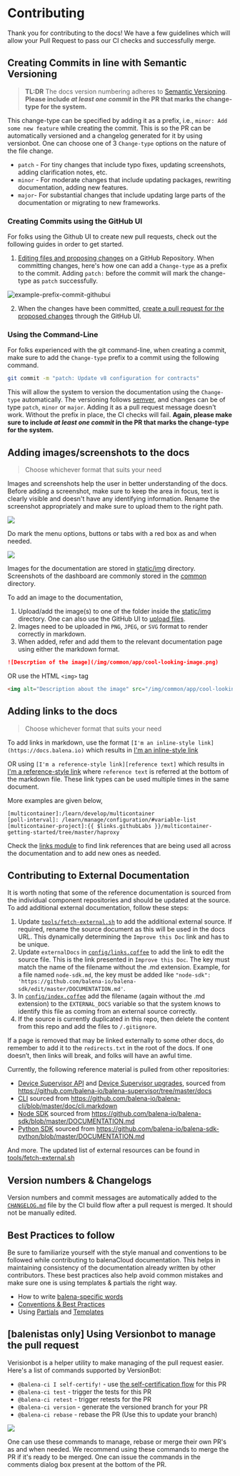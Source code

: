 # Contributing

Thank you for contributing to the docs! We have a few guidelines which will allow your Pull Request to pass our CI checks and successfully merge.

## Creating Commits in line with Semantic Versioning

> **TL:DR** The docs version numbering adheres to [Semantic Versioning](http://semver.org/). **Please include *at least one commit* in the PR that marks the change-type for the system.** 

This change-type can be specified by adding it as a prefix, i.e., `minor: Add some new feature` while creating the commit. This is so the PR can be automatically versioned and a changelog generated for it by using versionbot. One can choose one of 3 `Change-type` options on the nature of the file change. 

- `patch` - For tiny changes that include typo fixes, updating screenshots, adding clarification notes, etc.
- `minor` - For moderate changes that include updating packages, rewriting documentation, adding new features.
- `major`- For substantial changes that include updating large parts of the documentation or migrating to new frameworks. 

### Creating Commits using the GitHub UI

For folks using the Github UI to create new pull requests, check out the following guides in order to get started. 

1. [Editing files and proposing changes](https://docs.github.com/en/github/managing-files-in-a-repository/editing-files-in-your-repository) on a GitHub Repository. When committing changes, here's how one can add a `Change-type` as a prefix to the commit. Adding `patch:` before the commit will mark the change-type as `patch` successfully. 

![example-prefix-commit-githubui](https://user-images.githubusercontent.com/22801822/113337642-ac704f00-9345-11eb-9df3-43c07e06c9bf.png)

2. When the changes have been committed, [create a pull request for the proposed changes](https://docs.github.com/en/github/collaborating-with-issues-and-pull-requests/creating-a-pull-request#creating-the-pull-request) through the GitHub UI. 

### Using the Command-Line

For folks experienced with the git command-line, when creating a commit, make sure to add the `Change-type` prefix to a commit using the following command.

```bash
git commit -m "patch: Update v8 configuration for contracts"
```

This will allow the system to version the documentation using the `Change-type` automatically. The versioning follows [semver](https://semver.org/), and changes can be of type `patch`, `minor` or `major`. Adding it as a pull request message doesn't work. Without the prefix in place, the CI checks will fail. **Again, please make sure to include *at least one commit* in the PR that marks the change-type for the system.** 

## Adding images/screenshots to the docs

> Choose whichever format that suits your need

Images and screenshots help the user in better understanding of the docs. Before adding a screenshot, make sure to keep the area in focus, text is clearly visible and doesn't have any identifying information. Rename the screenshot appropriately and make sure to upload them to the right path.

![](./static/img/common/billing/plan_selection.png)

Do mark the menu options, buttons or tabs with a red box as and when needed.

![](./static/img/common/billing/current_plan.png)

Images for the documentation are stored in [static/img](https://github.com/balena-io/docs/tree/master/static/img) directory. Screenshots of the dashboard are commonly stored in the [common](https://github.com/balena-io/docs/tree/master/static/img/common) directory.  

To add an image to the documentation,

1. Upload/add the image(s) to one of the folder inside the [static/img](https://github.com/balena-io/docs/tree/master/static/img) directory. One can also use the GitHub UI to [upload files](https://docs.github.com/en/github/managing-files-in-a-repository/adding-a-file-to-a-repository). 
2. Images need to be uploaded in `PNG`, `JPEG`, or `SVG` format to render correctly in markdown. 
3. When added, refer and add them to the relevant documentation page using either the markdown format.

```markdown
![Descrption of the image](/img/common/app/cool-looking-image.png)
```

OR use the HTML `<img>` tag

```html
<img alt="Description about the image" src="/img/common/app/cool-looking-image.png">
```

## Adding links to the docs

> Choose whichever format that suits your need

To add links in markdown, use the format `[I'm an inline-style link](https://docs.balena.io)` which results in [I'm an inline-style link](https://docs.balena.io)

OR using `[I'm a reference-style link][reference text]` which results in [I'm a reference-style link][reference text] where `reference text` is referred at the bottom of the markdown file. These link types can be used multiple times in the same document.

More examples are given below, 

```
[multicontainer]:/learn/develop/multicontainer
[poll-interval]: /learn/manage/configuration/#variable-list
[multicontainer-project]:{{ $links.githubLabs }}/multicontainer-getting-started/tree/master/haproxy
```

Check the [links module](https://github.com/balena-io/docs/blob/master/config/links.coffee) to find link references that are being used all across the documentation and to add new ones as needed. 

## Contributing to External Documentation

It is worth noting that some of the reference documentation is sourced from the individual component repositories and should be updated at the source. 
To add additional external documentation, follow these steps:

1. Update [`tools/fetch-external.sh`](https://github.com/balena-io/docs/blob/master/tools/fetch-external.sh) to add the additional external source. If required, rename the source document as this will be used in the docs URL. This dynamically determining the `Improve this Doc` link and has to be unique. 
2. Update `externalDocs` in [`config/links.coffee`](https://github.com/balena-io/docs/blob/master/config/links.coffee) to add the link to edit the source file. This is the link presented in `Improve this Doc`. The key must match the name of the filename without the .md extension. Example, for a file named `node-sdk.md`, the key must be added like `"node-sdk": 'https://github.com/balena-io/balena-sdk/edit/master/DOCUMENTATION.md'`.
3. In [`config/index.coffee`](https://github.com/balena-io/docs/blob/master/config/index.coffee) add the filename (again without the .md extension) to the `EXTERNAL_DOCS` variable so that the system knows to identify this file as coming from an external source correctly.
4. If the source is currently duplicated in this repo, then delete the content from this repo and add the files to `/.gitignore`.

If a page is removed that may be linked externally to some other docs, do remember to add it to the `redirects.txt` in the root of the docs. If one doesn’t, then links will break, and folks will have an awful time.

Currently, the following reference material is pulled from other repositories:
- [Device Supervisor API](https://www.balena.io/docs/reference/supervisor/supervisor-api/) and [Device Supervisor upgrades](https://www.balena.io/docs/reference/supervisor/supervisor-upgrades), sourced from https://github.com/balena-io/balena-supervisor/tree/master/docs
- [CLI](https://www.balena.io/docs/reference/cli/) sourced from https://github.com/balena-io/balena-cli/blob/master/doc/cli.markdown
- [Node SDK](https://www.balena.io/docs/reference/sdk/node-sdk/) sourced from https://github.com/balena-io/balena-sdk/blob/master/DOCUMENTATION.md
- [Python SDK](https://www.balena.io/docs/reference/sdk/python-sdk/) sourced from https://github.com/balena-io/balena-sdk-python/blob/master/DOCUMENTATION.md

And more. The updated list of external resources can be found in [tools/fetch-external.sh](https://github.com/balena-io/docs/blob/master/tools/fetch-external.sh)  

## Version numbers & Changelogs

Version numbers and commit messages are automatically added to the [`CHANGELOG.md`](CHANGELOG.md) file by the CI build flow after a pull request is merged. It should not be manually edited.

## Best Practices to follow

Be sure to familiarize yourself with the style manual and conventions to be followed while contributing to balenaCloud documentation. This helps in maintaining consistency of the documentation already written by other contributors. These best practices also help avoid common mistakes and make sure one is using templates & partials the right way.

- How to write [balena-specific words](README.md#balena-specific-words)
- [Conventions & Best Practices](README.md#conventions--best-practices)
- Using [Partials](README.md#using-partials) and [Templates](README.md#using-templates)

## [balenistas only] Using Versionbot to manage the pull request

Verisionbot is a helper utility to make managing of the pull request easier. Here's a list of commands supported by VersionBot:

- `@balena-ci I self-certify!` - use [the self-certification flow](https://docs.google.com/drawings/d/1aoXCdi8bzinxaLM0BoKMJaiZjIJj5Az02Npw_L2iQkE/edit?usp=sharing) for this PR
- `@balena-ci test` - trigger the tests for this PR
- `@balena-ci retest` - trigger retests for the PR
- `@balena-ci version` - generate the versioned branch for your PR
- `@balena-ci rebase` - rebase the PR (Use this to update your branch)

![](https://user-images.githubusercontent.com/22801822/114602349-22fd3d00-9cb4-11eb-905b-721488e64dc6.png)

One can use these commands to manage, rebase or merge their own PR's as and when needed. We recommend using these commands to merge the PR if it's ready to be merged. One can issue the commands in the comments dialog box present at the bottom of the PR. 


[reference text]: https://balena.io
